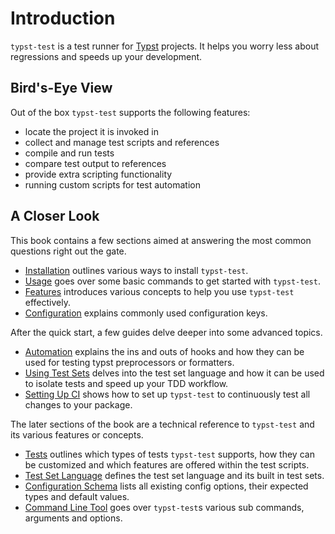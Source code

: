 # Introduction
`typst-test` is a test runner for [Typst](https://typst.app/) projects. It helps you worry less about regressions and speeds up your development.

<script src="https://asciinema.org/a/669405.js" id="asciicast-669405" async="true"></script>

## Bird's-Eye View
Out of the box `typst-test` supports the following features:
- locate the project it is invoked in
- collect and manage test scripts and references
- compile and run tests
- compare test output to references
- provide extra scripting functionality
- running custom scripts for test automation

## A Closer Look
This book contains a few sections aimed at answering the most common questions right out the gate.
- [Installation](./quickstart/install.md) outlines various ways to install `typst-test`.
- [Usage](./quickstart/usage.md) goes over some basic commands to get started with `typst-test`.
- [Features](./quickstart/features.md) introduces various concepts to help you use `typst-test` effectively.
- [Configuration](.quickstart/config.md) explains commonly used configuration keys.

After the quick start, a few guides delve deeper into some advanced topics.
- [Automation](./guides/automation.md) explains the ins and outs of hooks and how they can be used for testing typst preprocessors or formatters.
- [Using Test Sets](./guides/test-sets.md) delves into the test set language and how it can be used to isolate tests and speed up your TDD workflow.
- [Setting Up CI](./guides/ci.md) shows how to set up `typst-test` to continuously test all changes to your package.

The later sections of the book are a technical reference to `typst-test` and its various features or concepts.
- [Tests](./reference/tests.md) outlines which types of tests `typst-test` supports, how they can be customized and which features are offered within the test scripts.
- [Test Set Language](./reference/test-set-dsl.md) defines the test set language and its built in test sets.
- [Configuration Schema](./reference/config.md) lists all existing config options, their expected types and default values.
- [Command Line Tool](./reference/cli.md) goes over `typst-test`s various sub commands, arguments and options.

